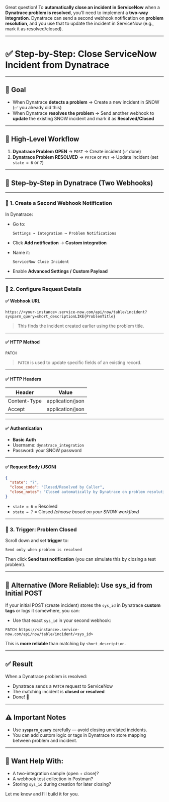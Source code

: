 Great question! To **automatically close an incident in ServiceNow** when a **Dynatrace problem is resolved**, you'll need to implement a **two-way integration**. Dynatrace can send a second webhook notification on **problem resolution**, and you use that to update the incident in ServiceNow (e.g., mark it as resolved/closed).

---

# ✅ Step-by-Step: Close ServiceNow Incident from Dynatrace

---

## 🧩 Goal

* When Dynatrace **detects a problem** → Create a new incident in SNOW (✅ you already did this)
* When Dynatrace **resolves the problem** → Send another webhook to **update** the existing SNOW incident and mark it as **Resolved/Closed**

---

## 🔁 High-Level Workflow

1. **Dynatrace Problem OPEN** → `POST` → Create incident (✅ done)
2. **Dynatrace Problem RESOLVED** → `PATCH` or `PUT` → Update incident (set `state = 6` or `7`)

---

## 🔧 Step-by-Step in Dynatrace (Two Webhooks)

---

### 🔹 1. Create a Second Webhook Notification

In Dynatrace:

* Go to:

  ```
  Settings → Integration → Problem Notifications
  ```

* Click **Add notification** → **Custom integration**

* Name it:

  ```
  ServiceNow Close Incident
  ```

* Enable **Advanced Settings / Custom Payload**

---

### 🔹 2. Configure Request Details

#### ✅ Webhook URL

```http
https://<your-instance>.service-now.com/api/now/table/incident?sysparm_query=short_descriptionLIKE{ProblemTitle}
```

> This finds the incident created earlier using the problem title.

---

#### ✅ HTTP Method

```
PATCH
```

> `PATCH` is used to update specific fields of an existing record.

---

#### ✅ HTTP Headers

| Header       | Value            |
| ------------ | ---------------- |
| Content-Type | application/json |
| Accept       | application/json |

---

#### ✅ Authentication

* **Basic Auth**
* Username: `dynatrace_integration`
* Password: your SNOW password

---

#### ✅ Request Body (JSON)

```json
{
  "state": "7",
  "close_code": "Closed/Resolved by Caller",
  "close_notes": "Closed automatically by Dynatrace on problem resolution"
}
```

* `state = 6` = Resolved
* `state = 7` = Closed
  *(choose based on your SNOW workflow)*

---

### 🔹 3. Trigger: Problem Closed

Scroll down and set **trigger** to:

```
Send only when problem is resolved
```

Then click **Send test notification** (you can simulate this by closing a test problem).

---

## 🧪 Alternative (More Reliable): Use sys\_id from Initial POST

If your initial POST (create incident) stores the `sys_id` in Dynatrace **custom tags** or logs it somewhere, you can:

* Use that exact `sys_id` in your second webhook:

```http
PATCH https://<instance>.service-now.com/api/now/table/incident/<sys_id>
```

This is **more reliable** than matching by `short_description`.

---

## ✅ Result

When a Dynatrace problem is resolved:

* Dynatrace sends a `PATCH` request to ServiceNow
* The matching incident is **closed or resolved**
* Done! 🎉

---

## ⚠️ Important Notes

* Use **`sysparm_query`** carefully — avoid closing unrelated incidents.
* You can add custom logic or tags in Dynatrace to store mapping between problem and incident.

---

## 🔧 Want Help With:

* A two-integration sample (open + close)?
* A webhook test collection in Postman?
* Storing `sys_id` during creation for later closing?

Let me know and I’ll build it for you.
